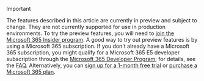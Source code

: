 > [!IMPORTANT]
> The features described in this article are currently in preview and subject to change. They are not currently supported for use in production environments. To try the preview features, you will need to [join the Microsoft 365 Insider program](https://insider.microsoft365.com/join).
> A good way to try out preview features is by using a Microsoft 365 subscription. If you don't already have a Microsoft 365 subscription, you might qualify for a Microsoft 365 E5 developer subscription through the [Microsoft 365 Developer Program](https://aka.ms/m365devprogram); for details, see the [FAQ](/office/developer-program/microsoft-365-developer-program-faq#who-qualifies-for-a-microsoft-365-e5-developer-subscription-). Alternatively, you can [sign up for a 1-month free trial](https://www.microsoft.com/microsoft-365/try) or [purchase a Microsoft 365 plan](https://www.microsoft.com/microsoft-365/business/compare-all-microsoft-365-business-products-g).
